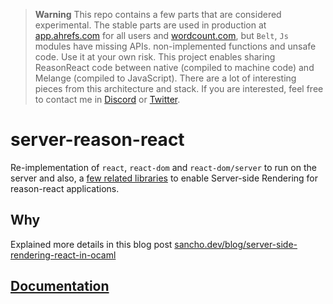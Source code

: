 > **Warning**
> This repo contains a few parts that are considered experimental. The stable parts are used in production at [app.ahrefs.com](https://app.ahrefs.com) for all users and [wordcount.com](https://wordcount.com), but `Belt`, `Js` modules have missing APIs. non-implemented functions and unsafe code. Use it at your own risk.
> This project enables sharing ReasonReact code between native (compiled to machine code) and Melange (compiled to JavaScript). There are a lot of interesting pieces from this architecture and stack. If you are interested, feel free to contact me in [Discord](https://discord.com/users/122441959414431745) or [Twitter](https://www.twitter.com/davesnx).

# server-reason-react

Re-implementation of `react`, `react-dom` and `react-dom/server` to run on the server and also, a [few related libraries](https://ml-in-barcelona.github.io/server-reason-react/local/server-reason-react/index.html#other-libraries) to enable Server-side Rendering for reason-react applications.

## Why
Explained more details in this blog post [sancho.dev/blog/server-side-rendering-react-in-ocaml](https://sancho.dev/blog/server-side-rendering-react-in-ocaml)

## [Documentation](https://ml-in-barcelona.github.io/server-reason-react/local/server-reason-react/index.html)
